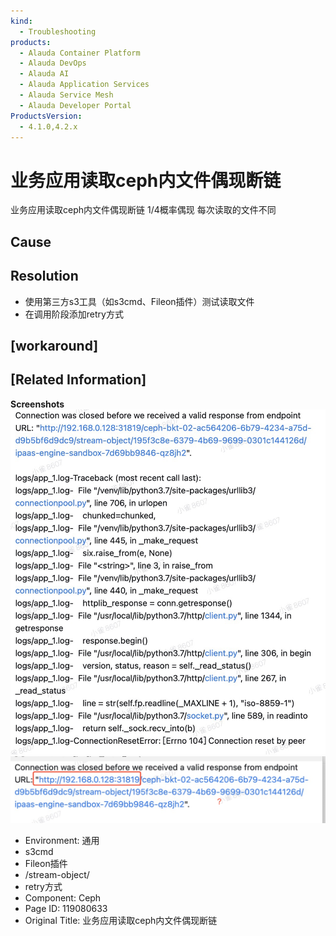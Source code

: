 ```yaml
---
kind:
  - Troubleshooting
products:
  - Alauda Container Platform
  - Alauda DevOps
  - Alauda AI
  - Alauda Application Services
  - Alauda Service Mesh
  - Alauda Developer Portal
ProductsVersion:
  - 4.1.0,4.2.x
---
```

<!-- A type of document that involves encountering a fault, diagnosing it, performing root cause analysis, and providing solutions. -->

# 业务应用读取ceph内文件偶现断链

业务应用读取ceph内文件偶现断链 1/4概率偶现 每次读取的文件不同

## Cause

## Resolution
- 使用第三方s3工具（如s3cmd、Fileon插件）测试读取文件
- 在调用阶段添加retry方式

## [workaround]

## [Related Information]
**Screenshots**
![](assets/ye-wu-ying-yong-du-qu-cephnei-wen-jian-ou-xian-duan-lian/image2022-6-23_14-57-37.png)
![](assets/ye-wu-ying-yong-du-qu-cephnei-wen-jian-ou-xian-duan-lian/image2022-6-23_18-24-6.png)
- Environment: 通用
- s3cmd
- Fileon插件
- /stream-object/
- retry方式
- Component: Ceph
- Page ID: 119080633
- Original Title: 业务应用读取ceph内文件偶现断链
